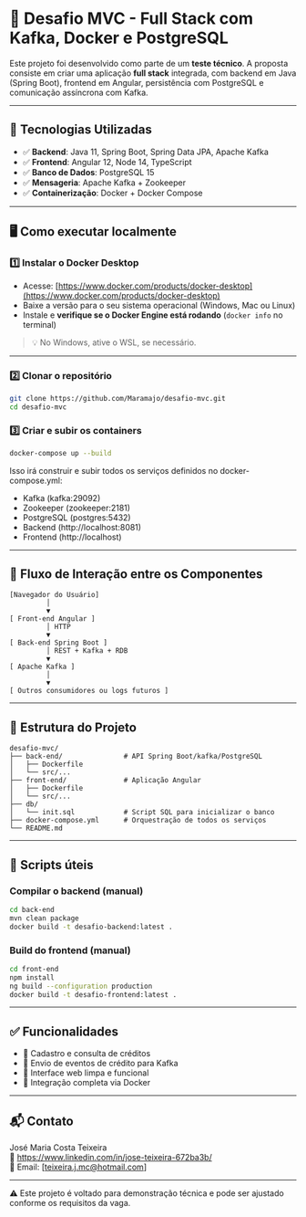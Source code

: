 # 💼 Desafio MVC - Full Stack com Kafka, Docker e PostgreSQL

Este projeto foi desenvolvido como parte de um **teste técnico**. A proposta consiste em criar uma aplicação **full stack** integrada, com backend em Java (Spring Boot), frontend em Angular, persistência com PostgreSQL e comunicação assíncrona com Kafka.

---

## 🔧 Tecnologias Utilizadas

- ✅ **Backend**: Java 11, Spring Boot, Spring Data JPA, Apache Kafka
- ✅ **Frontend**: Angular 12, Node 14, TypeScript
- ✅ **Banco de Dados**: PostgreSQL 15
- ✅ **Mensageria**: Apache Kafka + Zookeeper
- ✅ **Containerização**: Docker + Docker Compose

---

## 🖥️ Como executar localmente

### 1️⃣ Instalar o Docker Desktop

- Acesse: [https://www.docker.com/products/docker-desktop](https://www.docker.com/products/docker-desktop)
- Baixe a versão para o seu sistema operacional (Windows, Mac ou Linux)
- Instale e **verifique se o Docker Engine está rodando** (`docker info` no terminal)

> 💡 No Windows, ative o WSL, se necessário.

---

### 2️⃣ Clonar o repositório

```bash
git clone https://github.com/Maramajo/desafio-mvc.git
cd desafio-mvc
```

### 3️⃣ Criar e subir os containers

```bash
docker-compose up --build
```

Isso irá construir e subir todos os serviços definidos no docker-compose.yml:

- Kafka (kafka:29092)
- Zookeeper (zookeeper:2181)
- PostgreSQL (postgres:5432)
- Backend (http://localhost:8081)
- Frontend (http://localhost)

---

## 🧭 Fluxo de Interação entre os Componentes

```
[Navegador do Usuário]
         │
         ▼
[ Front-end Angular ]
         │ HTTP
         ▼
[ Back-end Spring Boot ]
         │ REST + Kafka + RDB
         ▼
[ Apache Kafka ]
         │
         ▼
[ Outros consumidores ou logs futuros ]
```

---

## 📁 Estrutura do Projeto

```
desafio-mvc/
├── back-end/               # API Spring Boot/kafka/PostgreSQL
│   ├── Dockerfile
│   └── src/...
├── front-end/              # Aplicação Angular
│   ├── Dockerfile
│   └── src/...
├── db/
│   └── init.sql            # Script SQL para inicializar o banco
├── docker-compose.yml      # Orquestração de todos os serviços
└── README.md
```

---

## 🧪 Scripts úteis

### Compilar o backend (manual)

```bash
cd back-end
mvn clean package
docker build -t desafio-backend:latest .
```

### Build do frontend (manual)

```bash
cd front-end
npm install
ng build --configuration production
docker build -t desafio-frontend:latest .
```

---

## ✅ Funcionalidades

- 📌 Cadastro e consulta de créditos
- 📌 Envio de eventos de crédito para Kafka
- 📌 Interface web limpa e funcional
- 📌 Integração completa via Docker

---

## 📬 Contato

José Maria Costa Teixeira  
🔗 https://www.linkedin.com/in/jose-teixeira-672ba3b/  
📧 Email: [teixeira.j.mc@hotmail.com]

---

⚠️ Este projeto é voltado para demonstração técnica e pode ser ajustado conforme os requisitos da vaga.
